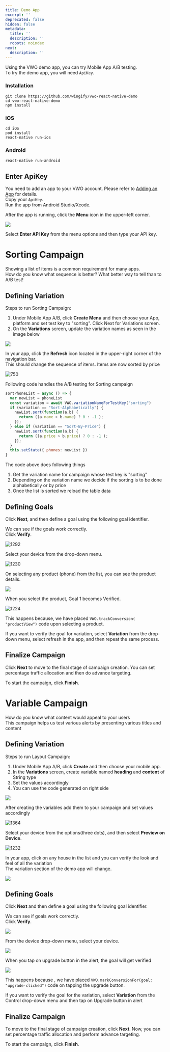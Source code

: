 ```yaml
---
title: Demo App
excerpt: ''
deprecated: false
hidden: false
metadata:
  title: ''
  description: ''
  robots: noindex
next:
  description: ''
---
```

Using the VWO demo app, you can try Mobile App A/B testing.\
To try the demo app, you will need `ApiKey`.

### Installation

```shell
git clone https://github.com/wingify/vwo-react-native-demo
cd vwo-react-native-demo
npm install
```

### iOS

```shell
cd iOS
pod install
react-native run-ios
```

### Android

```shell
react-native run-android
```

## Enter ApiKey

You need to add an app to your VWO account. Please refer to [Adding an App](ref:android-adding-an-app) for details.\
Copy your `ApiKey`.\
Run the app from Android Studio/Xcode.

After the app is running, click the **Menu** icon in the upper-left corner.

<Image className="border" border={true} src="https://files.readme.io/ec9233c-Simulator_Screen_Shot_-_iPhone_7_-_2018-08-08_at_10.59.48.png" />

Select **Enter API Key** from the menu options and then type your API key.

# Sorting Campaign

Showing a list of items is a common requirement for many apps.\
How do you know what sequence is better? What better way to tell than to A/B test!

## Defining Variation

Steps to run Sorting Campaign:

1. Under Mobile App A/B, click **Create Menu** and then choose your App, platform and set test key to "sorting". Click Next for Variations screen.
2. On the **Variations** screen, update the variation names as seen in the image below

<Image className="border" border={true} src="https://files.readme.io/10d0c04-Screen_Shot_2018-08-08_at_11.07.39_AM.png" />

In your app, click the **Refresh** icon located in the upper-right corner of the navigation bar.\
This should change the sequence of items. Items are now sorted by price

![750](https://files.readme.io/e8b348d-Simulator_Screen_Shot_-_iPhone_7_-_2018-08-08_at_11.00.10.png "Simulator Screen Shot - iPhone 7 - 2018-08-08 at 11.00.10.png")

Following code handles the A/B testing for Sorting campaign

```javascript
sortPhoneList = async () => {
  var newList = phoneList
  const variation = await VWO.variationNameForTestKey("sorting")
  if (variation == "Sort-Alphabetically") {
    newList.sort(function(a,b) {
      return ((a.name > b.name) ? 0 : -1 );
    });
  } else if (variation == "Sort-By-Price") {
    newList.sort(function(a,b) {
      return ((a.price > b.price) ? 0 : -1 );
    });      
  }
  this.setState({ phones: newList })
}
```

The code above does following things

1. Get the variation name for campaign whose test key is "sorting"
2. Depending on the variation name we decide if the sorting is to be done alphabetically or by price
3. Once the list is sorted we reload the table data

## Defining Goals

Click **Next**, and then define a goal using the following goal identifier.

We can see if the goals work correctly.\
Click **Verify**.

![1292](https://files.readme.io/b409d3d-Screen_Shot_2018-08-08_at_11.03.32_AM.png "Screen Shot 2018-08-08 at 11.03.32 AM.png")

Select your device from the drop-down menu.

![1230](https://files.readme.io/15dcd27-Screen_Shot_2018-08-08_at_11.03.41_AM.png "Screen Shot 2018-08-08 at 11.03.41 AM.png")

On selecting any product (phone) from the list, you can see the product details.

<Image className="border" border={true} src="https://files.readme.io/126db34-Simulator_Screen_Shot_-_iPhone_7_-_2018-08-08_at_11.12.52.png" />

When you select the product, Goal 1 becomes Verified.

![1224](https://files.readme.io/97c359e-Screen_Shot_2018-08-08_at_11.03.52_AM.png "Screen Shot 2018-08-08 at 11.03.52 AM.png")

This happens because, we have placed `VWO.trackConversion( "productView")` code upon selecting a product.

If you want to verify the goal for variation, select **Variation** from the drop-down menu, select refresh in the app, and then repeat the same process.

## Finalize Campaign

Click **Next** to move to the final stage of campaign creation. You can set percentage traffic allocation and then do advance targeting.

To start the campaign, click **Finish**.

# Variable Campaign

How do you know what content would appeal to your users\
This campaign helps us test various alerts by presenting various titles and content

## Defining Variation

Steps to run Layout Campaign:

1. Under Mobile App A/B, click **Create** and then choose your mobile app.
2. In the **Variations** screen, create variable named **heading** and **content** of String type
3. Set the values accordingly
4. You can use the code generated on right side

<Image className="border" border={true} src="https://files.readme.io/7eed8c5-db93159-Screenshot_2018-08-02_at_1.21.08_PM.png" />

After creating the variables add them to your campaign and set values accordingly

![1364](https://files.readme.io/8494c84-1539463-Screen_Shot_2018-07-30_at_2.38.04_PM.png "1539463-Screen_Shot_2018-07-30_at_2.38.04_PM.png")

Select your device from the options(three dots), and then select **Preview on Device**.

![1232](https://files.readme.io/f86490d-Screen_Shot_2018-08-08_at_11.01.38_AM.png "Screen Shot 2018-08-08 at 11.01.38 AM.png")

In your app, click on any house in the list and you can verify the look and feel of all the variation\
The variation section of the demo app will change.

<Image className="border" border={true} src="https://files.readme.io/8b989c2-Simulator_Screen_Shot_-_iPhone_7_-_2018-08-08_at_11.01.21.png" />

## Defining Goals

Click **Next** and then define a goal using the following goal identifier.

We can see if goals work correctly.\
Click **Verify**.

<Image className="border" border={true} src="https://files.readme.io/bf12f96-Screen_Shot_2018-08-08_at_11.01.56_AM.png" />

From the device drop-down menu, select your device.

<Image className="border" border={true} src="https://files.readme.io/7e072d8-Screen_Shot_2018-08-08_at_11.02.10_AM.png" />

When you tap on upgrade button in the alert, the goal will get verified

<Image className="border" border={true} src="https://files.readme.io/5f31bc1-Screen_Shot_2018-08-08_at_11.02.20_AM.png" />

This happens because , we have placed `VWO.markConversionFor(goal: "upgrade-clicked")` code on tapping the upgrade button.

If you want to verify the goal for the variation, select **Variation** from the Control drop-down menu and then tap on Upgrade button in alert

## Finalize Campaign

To move to the final stage of campaign creation, click **Next**. Now, you can set percentage traffic allocation and perform advance targeting.

To start the campaign, click **Finish**.
